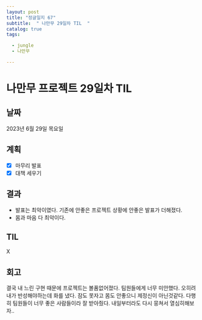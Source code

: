 ```yaml
---
layout: post
title: "정글일지 67"
subtitle:  " 나만무 29일차 TIL  "
catalog: true
tags:

  - jungle
  - 나만무

---
```


# 나만무 프로젝트 29일차 TIL

## 날짜

2023년 6월 29일 목요일

## 계획

- [x] 마무리 발표
- [x] 대책 세우기

## 결과

- 발표는 최악이였다. 기존에 안좋은 프로젝트 상황에 안좋은 발표가 더해졌다.
- 몸과 마음 다 최악이다.

## TIL

X

## 회고

결국 내 느린 구현 때문에 프로젝트는 볼품없어졌다. 팀원들에게 너무 미안했다. 오히려 내가 반성해야하는데 화를 냈다. 잠도 못자고 몸도 안좋으니 제정신이 아닌것같다. 다행히 팀원들이 너무 좋은 사람들이라 잘 받아줬다. 내일부터라도 다시 뭉쳐서 열심히해보자..